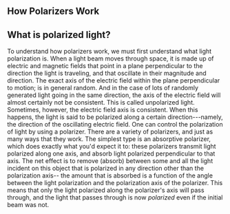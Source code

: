 ## How Polarizers Work

## What is polarized light?

To understand how polarizers work, we must first understand what light polarization is. When a light beam moves through space, it is made up of electric and magnetic fields that point in a plane perpendicular to the direction the light is traveling, and that oscillate in their magnitude and direction. The exact axis of the electric field within the plane perpendicular to motion; is in general random. And in the case of lots of randomly generated light going in the same direction, the axis of the electric field will almost certainly not be consistent. This is called unpolarized light. Sometimes, however, the electric field axis is consistent. When this happens, the light is said to be polarized along a certain direction---namely, the direction of the oscillating electric field. One can control the polarization of light by using a polarizer. There are a variety of polarizers, and just as many ways that they work. The simplest type is an absorptive polarizer, which does exactly what you'd expect it to: these polarizers transmit light polarized along one axis, and absorb light polarized perpendicular to that axis. The net effect is to remove (absorb) between some and all the light incident on this object that is polarized in any direction other than the polarization axis-- the amount that is absorbed is a function of the angle between the light polarization and the polarization axis of the polarizer. This means that only the light polarized along the polarizer's axis will pass through, and the light that passes through is now <em>polarized</em> even if the initial beam was not.

